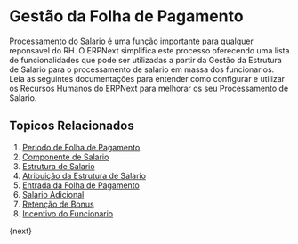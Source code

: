 <!-- add-breadcrumbs -->
# Gestão da Folha de Pagamento

Processamento do Salario é uma função importante para qualquer reponsavel do RH. O ERPNext simplifica este processo oferecendo uma lista de funcionalidades que pode ser utilizadas a partir da Gestão da Estrutura de Salario para o processamento de salario em massa dos funcionarios. Leia as seguintes documentações para entender como configurar e utilizar os Recursos Humanos do ERPNext para melhorar os seu Processamento de Salario.

## Topicos Relacionados

1. [Periodo de Folha de Pagamento](/docs/user/manual/pt/recursos-humanos/periodo-folha-de-pagamento)
1. [Componente de Salario](/docs/user/manual/pt/recursos-humanos/componente-de-salário)
1. [Estrutura de Salario](/docs/user/manual/pt/recursos-humanos/estrutura-salário)
1. [Atribuição da Estrutura de Salario](/docs/user/manual/pt/recursos-humanos/atribuição-estrutura-salário)
1. [Entrada da Folha de Pagamento](/docs/user/manual/pt/recursos-humanos/folha-de-pagamento)
1. [Salario Adicional](/docs/user/manual/pt/recursos-humanos/salário-adicional)
1. [Retenção de Bonus](/docs/user/manual/pt/recursos-humanos/bonus-de-retenção)
1. [Incentivo do Funcionario](/docs/user/manual/pt/recursos-humanos/incentivo-funcionário)


{next}